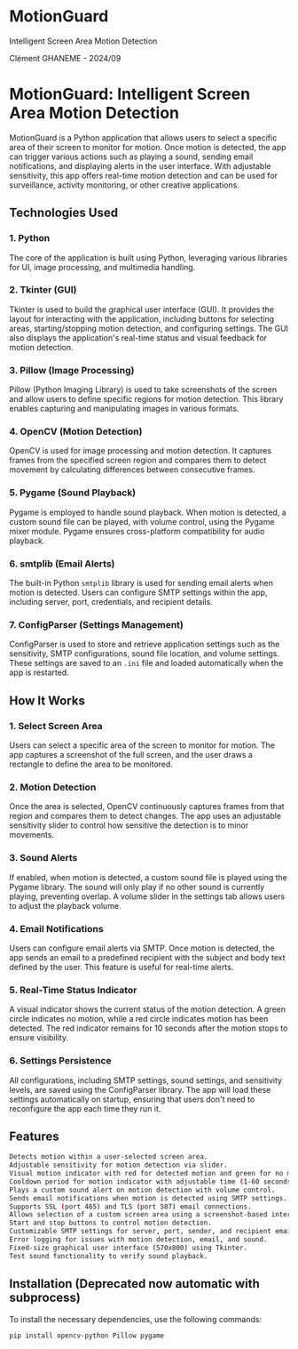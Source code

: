 # MotionGuard
Intelligent Screen Area Motion Detection

Clément GHANEME - 2024/09

# MotionGuard: Intelligent Screen Area Motion Detection

MotionGuard is a Python application that allows users to select a specific area of their screen to monitor for motion. Once motion is detected, the app can trigger various actions such as playing a sound, sending email notifications, and displaying alerts in the user interface. With adjustable sensitivity, this app offers real-time motion detection and can be used for surveillance, activity monitoring, or other creative applications.

## Technologies Used

### 1. **Python**
   The core of the application is built using Python, leveraging various libraries for UI, image processing, and multimedia handling.

### 2. **Tkinter (GUI)**
   Tkinter is used to build the graphical user interface (GUI). It provides the layout for interacting with the application, including buttons for selecting areas, starting/stopping motion detection, and configuring settings. The GUI also displays the application's real-time status and visual feedback for motion detection.

### 3. **Pillow (Image Processing)**
   Pillow (Python Imaging Library) is used to take screenshots of the screen and allow users to define specific regions for motion detection. This library enables capturing and manipulating images in various formats.

### 4. **OpenCV (Motion Detection)**
   OpenCV is used for image processing and motion detection. It captures frames from the specified screen region and compares them to detect movement by calculating differences between consecutive frames.

### 5. **Pygame (Sound Playback)**
   Pygame is employed to handle sound playback. When motion is detected, a custom sound file can be played, with volume control, using the Pygame mixer module. Pygame ensures cross-platform compatibility for audio playback.

### 6. **smtplib (Email Alerts)**
   The built-in Python `smtplib` library is used for sending email alerts when motion is detected. Users can configure SMTP settings within the app, including server, port, credentials, and recipient details.

### 7. **ConfigParser (Settings Management)**
   ConfigParser is used to store and retrieve application settings such as the sensitivity, SMTP configurations, sound file location, and volume settings. These settings are saved to an `.ini` file and loaded automatically when the app is restarted.

## How It Works

### 1. **Select Screen Area**
   Users can select a specific area of the screen to monitor for motion. The app captures a screenshot of the full screen, and the user draws a rectangle to define the area to be monitored.

### 2. **Motion Detection**
   Once the area is selected, OpenCV continuously captures frames from that region and compares them to detect changes. The app uses an adjustable sensitivity slider to control how sensitive the detection is to minor movements.

### 3. **Sound Alerts**
   If enabled, when motion is detected, a custom sound file is played using the Pygame library. The sound will only play if no other sound is currently playing, preventing overlap. A volume slider in the settings tab allows users to adjust the playback volume.

### 4. **Email Notifications**
   Users can configure email alerts via SMTP. Once motion is detected, the app sends an email to a predefined recipient with the subject and body text defined by the user. This feature is useful for real-time alerts.

### 5. **Real-Time Status Indicator**
   A visual indicator shows the current status of the motion detection. A green circle indicates no motion, while a red circle indicates motion has been detected. The red indicator remains for 10 seconds after the motion stops to ensure visibility.

### 6. **Settings Persistence**
   All configurations, including SMTP settings, sound settings, and sensitivity levels, are saved using the ConfigParser library. The app will load these settings automatically on startup, ensuring that users don't need to reconfigure the app each time they run it.

## Features

```bash
Detects motion within a user-selected screen area.
Adjustable sensitivity for motion detection via slider.
Visual motion indicator with red for detected motion and green for no motion.
Cooldown period for motion indicator with adjustable time (1-60 seconds).
Plays a custom sound alert on motion detection with volume control.
Sends email notifications when motion is detected using SMTP settings.
Supports SSL (port 465) and TLS (port 587) email connections.
Allows selection of a custom screen area using a screenshot-based interface.
Start and stop buttons to control motion detection.
Customizable SMTP settings for server, port, sender, and recipient email.
Error logging for issues with motion detection, email, and sound.
Fixed-size graphical user interface (570x800) using Tkinter.
Test sound functionality to verify sound playback.
```

## Installation (Deprecated now automatic with subprocess)

To install the necessary dependencies, use the following commands:

```bash
pip install opencv-python Pillow pygame
